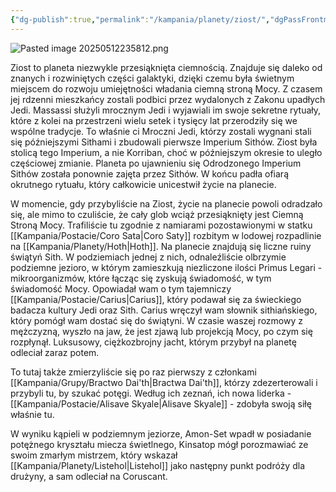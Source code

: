 ```yaml
---
{"dg-publish":true,"permalink":"/kampania/planety/ziost/","dgPassFrontmatter":true}
---
```


![Pasted image 20250512235812.png](/img/user/6%20Obrazy/Pasted%20image%2020250512235812.png)

Ziost to planeta niezwykle przesiąknięta ciemnością. Znajduje się daleko od znanych i rozwiniętych części galaktyki, dzięki czemu była świetnym miejscem do rozwoju umiejętności władania ciemną stroną Mocy. Z czasem jej rdzenni mieszkańcy zostali podbici przez wydalonych z Zakonu upadłych Jedi. Massassi służyli mrocznym Jedi i wyjawiali im swoje sekretne rytuały, które z kolei na przestrzeni wielu setek i tysięcy lat przerodziły się we wspólne tradycje. To właśnie ci Mroczni Jedi, którzy zostali wygnani stali się późniejszymi Sithami i zbudowali pierwsze Imperium Sithów. Ziost była stolicą tego Imperium, a nie Korriban, choć w późniejszym okresie to uległo częściowej zmianie. Planeta po ujawnieniu się Odrodzonego Imperium Sithów została ponownie zajęta przez Sithów. W końcu padła ofiarą okrutnego rytuału, który całkowicie unicestwił życie na planecie.

W momencie, gdy przybyliście na Ziost, życie na planecie powoli odradzało się, ale mimo to czuliście, że cały glob wciąż przesiąknięty jest Ciemną Stroną Mocy.
Trafiliście tu zgodnie z namiarami pozostawionymi w statku [[Kampania/Postacie/Coro Sata\|Coro Saty]] rozbitym w lodowej rozpadlinie na [[Kampania/Planety/Hoth\|Hoth]]. Na planecie znajdują się liczne ruiny świątyń Sith. W podziemiach jednej z nich, odnaleźliście olbrzymie podziemne jezioro, w którym zamieszkują niezliczone ilości Primus Legari - mikroorganizmów, które łącząc się zyskują świadomość, w tym świadomość Mocy. Opowiadał wam o tym tajemniczy [[Kampania/Postacie/Carius\|Carius]], który podawał się za świeckiego badacza kultury Jedi oraz Sith. Carius wręczył wam słownik sithiańskiego, który pomógł wam dostać się do świątyni. W czasie waszej rozmowy z mężczyzną, wyszło na jaw, że jest zjawą lub projekcją Mocy, po czym się rozpłynął. Luksusowy, ciężkozbrojny jacht, którym przybył na planetę odleciał zaraz potem.

To tutaj także zmierzyliście się po raz pierwszy z członkami [[Kampania/Grupy/Bractwo Dai'th\|Bractwa Dai'th]], którzy zdezerterowali i przybyli tu, by szukać potęgi. Według ich zeznań, ich nowa liderka - [[Kampania/Postacie/Alisave Skyale\|Alisave Skyale]] - zdobyła swoją siłę właśnie tu.

W wyniku kąpieli w podziemnym jeziorze, Amon-Set wpadł w posiadanie potężnego kryształu miecza świetlnego, Kinsatop mógł porozmawiać ze swoim zmarłym mistrzem, który wskazał [[Kampania/Planety/Listehol\|Listehol]] jako następny punkt podróży dla drużyny, a sam odleciał na Coruscant.
